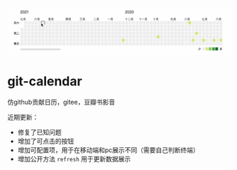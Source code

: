 ![预览图](https://github.com/ZHOUYUANN/git-calendar/blob/main/%E9%A2%84%E8%A7%88%E5%9B%BE.gif)
# git-calendar
仿github贡献日历，gitee，豆瓣书影音

近期更新：
 - 修复了已知问题
 - 增加了可点击的按钮
 - 增加可配置项，用于在移动端和pc展示不同（需要自己判断终端）
 - 增加公开方法 `refresh` 用于更新数据展示
